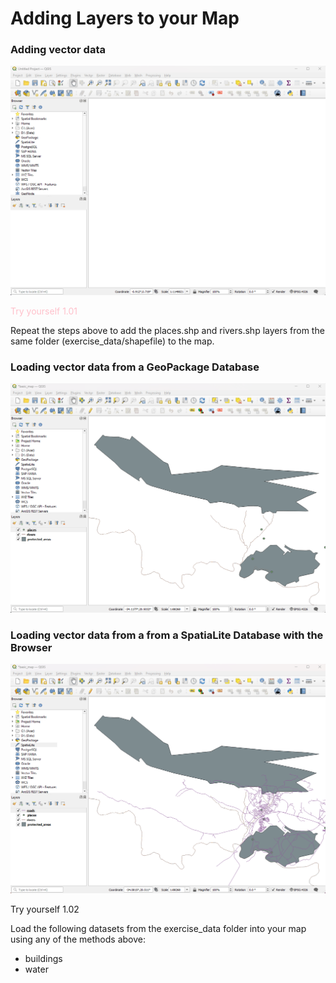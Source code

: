 # Adding Layers to your Map

### Adding vector data

![](https://github.com/kjvmartinez/qgis-pancake/blob/master/gifs/01%20protected%20areas.gif)

<span style="color: pink;">Try yourself 1.01</span>

Repeat the steps above to add the places.shp and rivers.shp layers from the same folder
(exercise_data/shapefile) to the map.

### Loading vector data from a GeoPackage Database
![](https://github.com/kjvmartinez/qgis-pancake/blob/master/gifs/02%20loading%20vector%20data%20from%20a%20GeoPackage%20Database.gif)

### Loading vector data from a from a SpatiaLite Database with the Browser
![](https://github.com/kjvmartinez/qgis-pancake/blob/master/gifs/03%20loading%20vector%20data%20from%20SpatialLite%20Database%20with%20the%20Browser.gif)

Try yourself 1.02

Load the following datasets from the exercise_data folder into your map using any of the methods above:  
* buildings
* water
